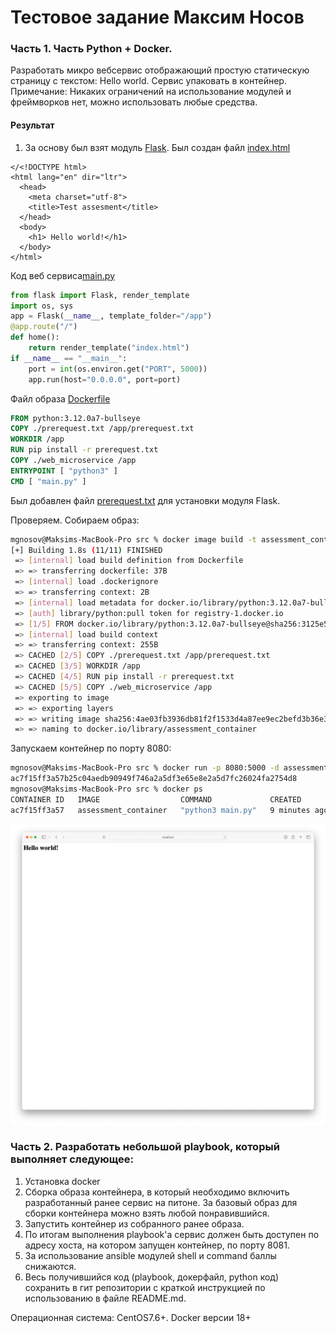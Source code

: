 # Тестовое задание Максим Носов
### Часть 1. Часть Python + Docker.
Разработать микро вебсервис отображающий простую статическую страницу с текстом: Hello world.
Сервис упаковать в контейнер.
Примечание: Никаких ограничений на использование модулей и фреймворков нет, можно использовать любые средства.

#### Результат
1. За основу был взят модуль [Flask](https://pythonbasics.org/flask-tutorial-hello-world/).
Был создан файл [index.html](https://github.com/MGNosov/devops-netology/blob/main/test_assessment/src/web_microservice/index.html)
````
</<!DOCTYPE html>
<html lang="en" dir="ltr">
  <head>
    <meta charset="utf-8">
    <title>Test assesment</title>
  </head>
  <body>
    <h1> Hello world!</h1>
  </body>
</html>
````

Код веб сервиса[main.py](https://github.com/MGNosov/devops-netology/blob/main/test_assessment/src/web_microservice/main.py)
````python
from flask import Flask, render_template
import os, sys
app = Flask(__name__, template_folder="/app")
@app.route("/")
def home():
    return render_template("index.html")
if __name__ == "__main__":
    port = int(os.environ.get("PORT", 5000))
    app.run(host="0.0.0.0", port=port)
````
Файл образа [Dockerfile](https://github.com/MGNosov/devops-netology/blob/main/test_assessment/src/Dockerfile)
````Dockerfile
FROM python:3.12.0a7-bullseye
COPY ./prerequest.txt /app/prerequest.txt
WORKDIR /app
RUN pip install -r prerequest.txt
COPY ./web_microservice /app
ENTRYPOINT [ "python3" ]
CMD [ "main.py" ]
````

Был добавлен файл [prerequest.txt](https://github.com/MGNosov/devops-netology/blob/main/test_assessment/src/prerequest.txt) для установки модуля Flask.

Проверяем.
Собираем образ:
````bash
mgnosov@Maksims-MacBook-Pro src % docker image build -t assessment_container .
[+] Building 1.8s (11/11) FINISHED                                                                                  
 => [internal] load build definition from Dockerfile                                                           0.0s
 => => transferring dockerfile: 37B                                                                            0.0s
 => [internal] load .dockerignore                                                                              0.0s
 => => transferring context: 2B                                                                                0.0s
 => [internal] load metadata for docker.io/library/python:3.12.0a7-bullseye                                    1.7s
 => [auth] library/python:pull token for registry-1.docker.io                                                  0.0s
 => [1/5] FROM docker.io/library/python:3.12.0a7-bullseye@sha256:3125e5896c50d7b17ddc7f1b0330d98839cd0f66184f  0.0s
 => [internal] load build context                                                                              0.0s
 => => transferring context: 255B                                                                              0.0s
 => CACHED [2/5] COPY ./prerequest.txt /app/prerequest.txt                                                     0.0s
 => CACHED [3/5] WORKDIR /app                                                                                  0.0s
 => CACHED [4/5] RUN pip install -r prerequest.txt                                                             0.0s
 => CACHED [5/5] COPY ./web_microservice /app                                                                  0.0s
 => exporting to image                                                                                         0.0s
 => => exporting layers                                                                                        0.0s
 => => writing image sha256:4ae03fb3936db81f2f1533d4a87ee9ec2befd3b36e3250b3613cac23524c7a26                   0.0s
 => => naming to docker.io/library/assessment_container                                                        0.0s
````

Запускаем контейнер по порту 8080:
````bash
mgnosov@Maksims-MacBook-Pro src % docker run -p 8080:5000 -d assessment_container
ac7f15ff3a57b25c04aedb90949f746a2a5df3e65e8e2a5d7fc26024fa2754d8
mgnosov@Maksims-MacBook-Pro src % docker ps
CONTAINER ID   IMAGE                  COMMAND             CREATED         STATUS         PORTS                    NAMES
ac7f15ff3a57   assessment_container   "python3 main.py"   9 minutes ago   Up 9 minutes   0.0.0.0:8080->5000/tcp   jolly_noyce
````
<img align="cetner" src="https://github.com/MGNosov/devops-netology/blob/main/test_assessment/imgs/img00.png">


### Часть 2. Разработать небольшой playbook, который выполняет следующее:
1) Установка docker
2) Сборка образа контейнера, в который необходимо включить разработанный ранее сервис на питоне. За базовый образ для сборки контейнера можно взять любой понравившийся.
3) Запустить контейнер из собранного ранее образа.
4) По итогам выполнения playbook'а сервис должен быть доступен по адресу хоста, на котором запущен контейнер, по порту 8081.
5) За использование ansible модулей shell и command баллы снижаются.
6) Весь получившийся код (playbook, докерфайл, python код) сохранить в гит репозитории с краткой инструкцией по использованию в файле README.md.

Операционная система: CentOS7.6+.
Docker версии 18+
